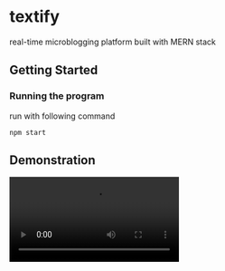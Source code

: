 # textify

real-time microblogging platform built with MERN stack

## Getting Started

### Running the program


run with following command

```console
npm start
```



## Demonstration

![video](https://github.com/akshat-sj/textify/blob/main/public/videos/textifyvid.mp4)



